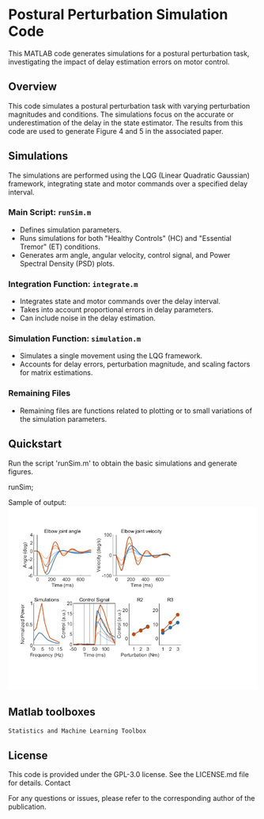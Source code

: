 # Postural Perturbation Simulation Code

This MATLAB code generates simulations for a postural perturbation task, investigating the impact of delay estimation errors on motor control.

## Overview

This code simulates a postural perturbation task with varying perturbation magnitudes and conditions. The simulations focus on the accurate or underestimation of the delay in the state estimator. The results from this code are used to generate Figure 4 and 5 in the associated paper.

## Simulations

The simulations are performed using the LQG (Linear Quadratic Gaussian) framework, integrating state and motor commands over a specified delay interval.

### Main Script: `runSim.m`

- Defines simulation parameters.
- Runs simulations for both "Healthy Controls" (HC) and "Essential Tremor" (ET) conditions.
- Generates arm angle, angular velocity, control signal, and Power Spectral Density (PSD) plots.

### Integration Function: `integrate.m`

- Integrates state and motor commands over the delay interval.
- Takes into account proportional errors in delay parameters.
- Can include noise in the delay estimation.

### Simulation Function: `simulation.m`

- Simulates a single movement using the LQG framework.
- Accounts for delay errors, perturbation magnitude, and scaling factors for matrix estimations.

### Remaining Files

- Remaining files are functions related to plotting or to small variations of the simulation parameters.

## Quickstart
Run the script 'runSim.m' to obtain the basic simulations and generate figures.

runSim; 

Sample of output:
![runSim](https://github.com/fblondiaux/ErroneousDelayCompensationET/blob/main/Figures/runSim.png)

## Matlab toolboxes

    Statistics and Machine Learning Toolbox

## License

This code is provided under the GPL-3.0 license. See the LICENSE.md file for details.
Contact

For any questions or issues, please refer to the corresponding author of the publication.

